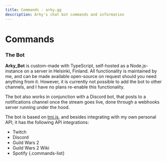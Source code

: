 ```yaml
---
title: Commands - arky.gg
description: Arky's chat bot commands and information
---
```


# Commands

<BotCommands />

<h3 class="h3" id="the-bot">The Bot</h3>

**Arky_Bot** is custom-made with TypeScript, self-hosted as a Node.js-instance on a server in Helsinki, Finland. All functionality is maintained by me, and can be made available open-source on request should you need anything from it. However, it is currently not possible to add the bot to other channels, and I have no plans re-enable this functionality.

The bot also works in conjunction with a Discord bot, that posts to a notifications channel once the stream goes live, done through a webhooks server running under the hood.

The bot is based on [tmi.js](https://github.com/tmijs/tmi.js), and besides integrating with my own personal API, it has the following API integrations:

- Twitch
- Discord
- Guild Wars 2
- Guild Wars 2 Wiki
- Spotify
{.commands-list}
